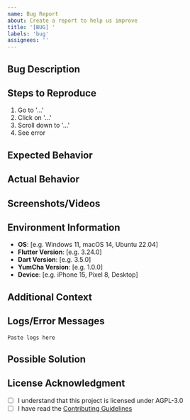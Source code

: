 ```yaml
---
name: Bug Report
about: Create a report to help us improve
title: '[BUG] '
labels: 'bug'
assignees: ''
---
```


## Bug Description

<!-- A clear and concise description of what the bug is -->

## Steps to Reproduce

<!-- Steps to reproduce the behavior -->

1. Go to '...'
2. Click on '...'
3. Scroll down to '...'
4. See error

## Expected Behavior

<!-- A clear and concise description of what you expected to happen -->

## Actual Behavior

<!-- A clear and concise description of what actually happened -->

## Screenshots/Videos

<!-- If applicable, add screenshots or videos to help explain your problem -->

## Environment Information

<!-- Please complete the following information -->

- **OS**: [e.g. Windows 11, macOS 14, Ubuntu 22.04]
- **Flutter Version**: [e.g. 3.24.0]
- **Dart Version**: [e.g. 3.5.0]
- **YumCha Version**: [e.g. 1.0.0]
- **Device**: [e.g. iPhone 15, Pixel 8, Desktop]

## Additional Context

<!-- Add any other context about the problem here -->

## Logs/Error Messages

<!-- If applicable, paste relevant logs or error messages -->

```
Paste logs here
```

## Possible Solution

<!-- If you have suggestions on how to fix the bug, please describe them here -->

## License Acknowledgment

- [ ] I understand that this project is licensed under AGPL-3.0
- [ ] I have read the [Contributing Guidelines](../../CONTRIBUTING.md)
